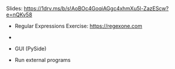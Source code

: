 Slides:
https://1drv.ms/b/s!AoBOc4GoqiAGgc4xhmXu5l-ZazEScw?e=nQKv58

- Regular Expressions
    Exercise: https://regexone.com
- 

- GUI (PySide)
- Run external programs

